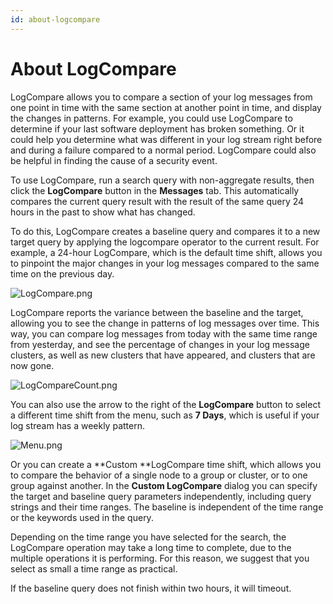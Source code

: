 ```yaml
---
id: about-logcompare
---
```


# About LogCompare

LogCompare allows you to compare a section of your log messages from one
point in time with the same section at another point in time, and
display the changes in patterns. For example, you could use LogCompare
to determine if your last software deployment has broken something. Or
it could help you determine what was different in your log stream right
before and during a failure compared to a normal period. LogCompare
could also be helpful in finding the cause of a security event.

To use LogCompare, run a search query with non-aggregate results, then
click the **LogCompare** button in the **Messages** tab. This
automatically compares the current query result with the result of the
same query 24 hours in the past to show what has changed.

To do this, LogCompare creates a baseline query and compares it to a new
target query by applying the logcompare operator to the current result.
For example, a 24-hour LogCompare, which is the default time shift,
allows you to pinpoint the major changes in your log messages compared
to the same time on the previous day.

![LogCompare.png](../static/img/LogCompare/About-LogCompare/LogCompare.png)

LogCompare reports the variance between the baseline and the target,
allowing you to see the change in patterns of log messages over time.
This way, you can compare log messages from today with the same time
range from yesterday, and see the percentage of changes in your log
message clusters, as well as new clusters that have appeared, and
clusters that are now gone.

![LogCompareCount.png](../static/img/LogCompare/About-LogCompare/LogCompareCount.png)

You can also use the arrow to the right of the **LogCompare** button to
select a different time shift from the menu, such as **7 Days**, which
is useful if your log stream has a weekly pattern.

![Menu.png](../static/img/LogCompare/About-LogCompare/Menu.png)

Or you can create a **Custom **LogCompare time shift, which allows you
to compare the behavior of a single node to a group or cluster, or to
one group against another. In the **Custom LogCompare** dialog you can
specify the target and baseline query parameters independently,
including query strings and their time ranges. The baseline is
independent of the time range or the keywords used in the query.

Depending on the time range you have selected for the search, the
LogCompare operation may take a long time to complete, due to the
multiple operations it is performing. For this reason, we suggest that
you select as small a time range as practical.

If the baseline query does not finish within two hours, it will timeout.
